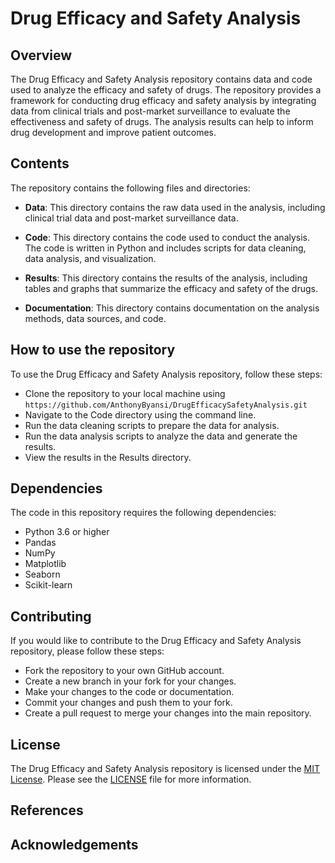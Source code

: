 # Drug Efficacy and Safety Analysis
## Overview

The Drug Efficacy and Safety Analysis repository contains data and code used to analyze the efficacy and safety of drugs. The repository provides a framework for conducting drug efficacy and safety analysis by integrating data from clinical trials and post-market surveillance to evaluate the effectiveness and safety of drugs. The analysis results can help to inform drug development and improve patient outcomes.

## Contents

The repository contains the following files and directories:
* **Data**: This directory contains the raw data used in the analysis, including clinical trial data and post-market surveillance data.

* **Code**: This directory contains the code used to conduct the analysis. The code is written in Python and includes scripts for data cleaning, data analysis, and visualization.

* **Results**: This directory contains the results of the analysis, including tables and graphs that summarize the efficacy and safety of the drugs.
* **Documentation**: This directory contains documentation on the analysis methods, data sources, and code.

## How to use the repository

To use the Drug Efficacy and Safety Analysis repository, follow these steps:
* Clone the repository to your local machine using `https://github.com/AnthonyByansi/DrugEfficacySafetyAnalysis.git`
* Navigate to the Code directory using the command line.
* Run the data cleaning scripts to prepare the data for analysis.
* Run the data analysis scripts to analyze the data and generate the results.
* View the results in the Results directory.

## Dependencies

The code in this repository requires the following dependencies:
* Python 3.6 or higher
* Pandas
* NumPy
* Matplotlib
* Seaborn
* Scikit-learn

## Contributing

If you would like to contribute to the Drug Efficacy and Safety Analysis repository, please follow these steps:
* Fork the repository to your own GitHub account.
* Create a new branch in your fork for your changes.
* Make your changes to the code or documentation.
* Commit your changes and push them to your fork.
* Create a pull request to merge your changes into the main repository.

## License

The Drug Efficacy and Safety Analysis repository is licensed under the [MIT License](https://github.com/AnthonyByansi/DrugEfficacySafetyAnalysis/blob/main/LICENSE). Please see the [LICENSE](https://github.com/AnthonyByansi/DrugEfficacySafetyAnalysis/blob/main/LICENSE) file for more information.

## References
## Acknowledgements

